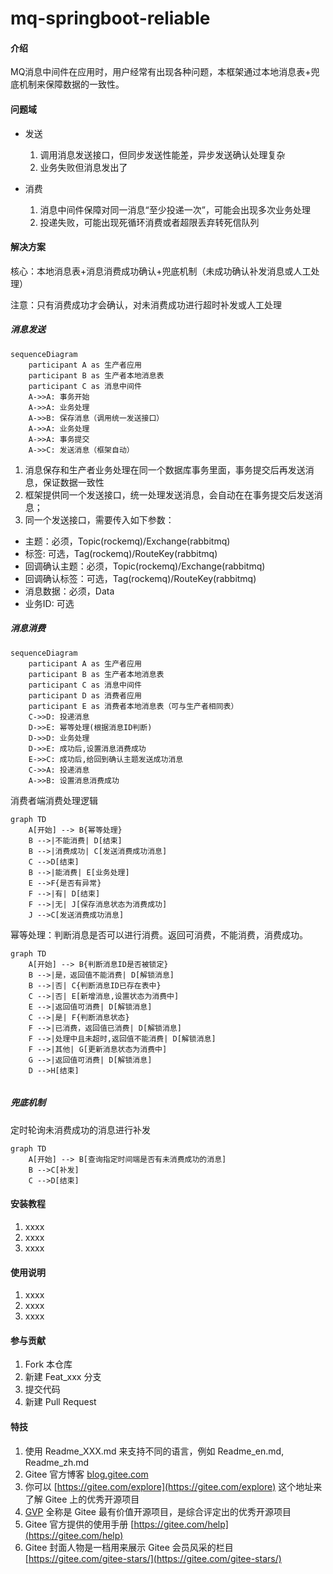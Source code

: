 # mq-springboot-reliable

#### 介绍
MQ消息中间件在应用时，用户经常有出现各种问题，本框架通过本地消息表+兜底机制来保障数据的一致性。

#### 问题域
- 发送
  1.  调用消息发送接口，但同步发送性能差，异步发送确认处理复杂
  2.  业务失败但消息发出了

- 消费
  1.  消息中间件保障对同一消息“至少投递一次”，可能会出现多次业务处理
  2.  投递失败，可能出现死循环消费或者超限丢弃转死信队列

#### 解决方案
核心：本地消息表+消息消费成功确认+兜底机制（未成功确认补发消息或人工处理）

注意：只有消费成功才会确认，对未消费成功进行超时补发或人工处理
##### 消息发送
```mermaid
sequenceDiagram
    participant A as 生产者应用
    participant B as 生产者本地消息表
    participant C as 消息中间件
    A->>A: 事务开始
    A->>A: 业务处理
    A->>B: 保存消息（调用统一发送接口）
    A->>A: 业务处理
    A->>A: 事务提交
    A->>C: 发送消息（框架自动）
```
1.  消息保存和生产者业务处理在同一个数据库事务里面，事务提交后再发送消息，保证数据一致性
2.  框架提供同一个发送接口，统一处理发送消息，会自动在在事务提交后发送消息；
3.  同一个发送接口，需要传入如下参数： 
  -  主题：必须，Topic(rockemq)/Exchange(rabbitmq)
  -  标签: 可选，Tag(rockemq)/RouteKey(rabbitmq)
  -  回调确认主题：必须，Topic(rockemq)/Exchange(rabbitmq)
  -  回调确认标签：可选，Tag(rockemq)/RouteKey(rabbitmq)
  -  消息数据：必须，Data
  -  业务ID: 可选

##### 消息消费
```mermaid
sequenceDiagram
    participant A as 生产者应用
    participant B as 生产者本地消息表
    participant C as 消息中间件
    participant D as 消费者应用
    participant E as 消费者本地消息表（可与生产者相同表）
    C->>D: 投递消息
    D->>E: 幂等处理(根据消息ID判断)
    D->>D: 业务处理
    D->>E: 成功后,设置消息消费成功
    E->>C: 成功后,给回到确认主题发送成功消息
    C->>A: 投递消息
    A->>B: 设置消息消费成功
```
消费者端消费处理逻辑
```mermaid
graph TD
    A[开始] --> B{幂等处理}
    B -->|不能消费| D[结束]
    B -->|消费成功| C[发送消费成功消息]
    C -->D[结束]
    B -->|能消费| E[业务处理]
    E -->F{是否有异常}
    F -->|有| D[结束]
    F -->|无| J[保存消息状态为消费成功]
    J -->C[发送消费成功消息]
```
幂等处理：判断消息是否可以进行消费。返回可消费，不能消费，消费成功。
```mermaid
graph TD
    A[开始] --> B{判断消息ID是否被锁定}
    B -->|是，返回值不能消费| D[解锁消息]
    B -->|否| C{判断消息ID已存在表中}
    C -->|否| E[新增消息,设置状态为消费中]
    E -->|返回值可消费| D[解锁消息]
    C -->|是| F{判断消息状态}
    F -->|已消费，返回值已消费| D[解锁消息]
    F -->|处理中且未超时,返回值不能消费| D[解锁消息]
    F -->|其他| G[更新消息状态为消费中]
    G -->|返回值可消费| D[解锁消息]
    D -->H[结束]
    
```
##### 兜底机制
定时轮询未消费成功的消息进行补发
```mermaid
graph TD
    A[开始] --> B[查询指定时间端是否有未消费成功的消息]
    B -->C[补发]
    C -->D[结束]
```


#### 安装教程

1.  xxxx
2.  xxxx
3.  xxxx

#### 使用说明

1.  xxxx
2.  xxxx
3.  xxxx

#### 参与贡献

1.  Fork 本仓库
2.  新建 Feat_xxx 分支
3.  提交代码
4.  新建 Pull Request


#### 特技

1.  使用 Readme\_XXX.md 来支持不同的语言，例如 Readme\_en.md, Readme\_zh.md
2.  Gitee 官方博客 [blog.gitee.com](https://blog.gitee.com)
3.  你可以 [https://gitee.com/explore](https://gitee.com/explore) 这个地址来了解 Gitee 上的优秀开源项目
4.  [GVP](https://gitee.com/gvp) 全称是 Gitee 最有价值开源项目，是综合评定出的优秀开源项目
5.  Gitee 官方提供的使用手册 [https://gitee.com/help](https://gitee.com/help)
6.  Gitee 封面人物是一档用来展示 Gitee 会员风采的栏目 [https://gitee.com/gitee-stars/](https://gitee.com/gitee-stars/)
